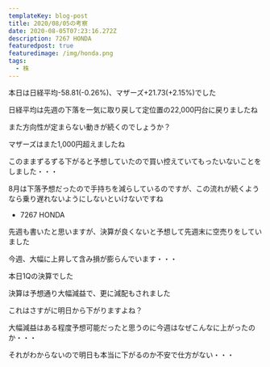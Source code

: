 ```yaml
---
templateKey: blog-post
title: 2020/08/05の考察
date: 2020-08-05T07:23:16.272Z
description: 7267 HONDA
featuredpost: true
featuredimage: /img/honda.png
tags:
  - 株
---
```

本日は日経平均-58.81(-0.26%)、マザーズ+21.73(+2.15%)でした

日経平均は先週の下落を一気に取り戻して定位置の22,000円台に戻りましたね

また方向性が定まらない動きが続くのでしょうか？

マザーズはまた1,000円超えましたね

このままずるずる下がると予想していたので買い控えていてもったいないことをしました・・・

8月は下落予想だったので手持ちを減らしているのですが、この流れが続くようなら乗り遅れないようにしないといけないですね

* 7267 HONDA

先週も書いたと思いますが、決算が良くないと予想して先週末に空売りをしていました

今週、大幅に上昇して含み損が膨らんでいます・・・

本日1Qの決算でした

決算は予想通り大幅減益で、更に減配もされました

これはさすがに明日から下がりますよね？

大幅減益はある程度予想可能だったと思うのに今週はなぜこんなに上がったのか・・・

それがわからないので明日も本当に下がるのか不安で仕方がない・・・